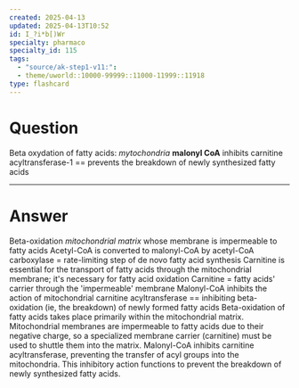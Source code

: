 ```yaml
---
created: 2025-04-13
updated: 2025-04-13T10:52
id: I_?i*b[)Wr
specialty: pharmaco
specialty_id: 115
tags:
  - "source/ak-step1-v11:": 
  - theme/uworld::10000-99999::11000-11999::11918
type: flashcard
---
```


# Question
Beta oxydation of fatty acids: *mytochondria* **malonyl CoA** inhibits carnitine acyltransferase-1 == prevents the breakdown of newly synthesized fatty acids

---

# Answer
Beta-oxidation *mitochondrial matrix* whose membrane is impermeable to fatty acids Acetyl-CoA is converted to malonyl-CoA by acetyl-CoA carboxylase = rate-limiting step of de novo fatty acid synthesis Carnitine is essential for the transport of fatty acids through the mitochondrial membrane; it's necessary for fatty acid oxidation Carnitine = fatty acids' carrier through the 'impermeable' membrane  Malonyl-CoA inhibits the action of mitochondrial carnitine acyltransferase == inhibiting beta-oxidation (ie, the breakdown) of newly formed fatty acids   Beta-oxidation of fatty acids takes place primarily within the mitochondrial matrix. Mitochondrial membranes are impermeable to fatty acids due to their negative charge, so a specialized membrane carrier (carnitine) must be used to shuttle them into the matrix.     Malonyl-CoA inhibits carnitine acyltransferase, preventing the transfer of acyl groups into the mitochondria.  This inhibitory action functions to prevent the breakdown of newly synthesized fatty acids.